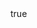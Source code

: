 ---
info:
  name: T-72BU
  image: /img/vehicle/tank/ussr/24_t-72bu.png
  class: "ОБТ: 90$ и более"
  country: СССР
  cost: 175
  year: 1993
  prototype: true

body:
  hp: 10
  armor_front: 22
  armor_side: 10
  armor_rear: 5
  armor_top: 4
  size: Средний
  stealth: Плохо
  optics: Средний
  speed: 65
  speed_road: 110
  fuel: 1600
  autonomy: 700

main_gun:
  name: 2A46M
  attr_kin: true
  attr_fg: true
  ammo: 24
  range_ground: 2275
  accuracy: 65
  stabilizer: 50
  ap_power: 23
  he_power: 4
  suppression: 144
  rate_of_fire: 9

atgm:
  name: Svir
  attr_ptk: true
  attr_pa: true
  ammo: 4
  range_ground: 2625
  accuracy: 50
  stabilizer: 40
  ap_power: 22
  suppression: 150
  rate_of_fire: 10

mmg:
  name: NSVT
  ammo: 1000
  range_ground: 1050
  range_helicopters: 875
  accuracy: 15
  stabilizer: 5
  he_power: 0.75
  suppression: 90
  rate_of_fire: 652
---